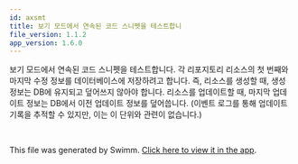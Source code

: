 ```yaml
---
id: axsmt
title: 보기 모드에서 연속된 코드 스니펫을 테스트합니
file_version: 1.1.2
app_version: 1.6.0
---
```


보기 모드에서 연속된 코드 스니펫을 테스트합니다. 각 리포지토리 리소스의 첫 번째와 마지막 수정 정보를 데이터베이스에 저장하려고 합니다. 즉, 리소스를 생성할 때, 생성 정보는 DB에 유지되고 덮어쓰지 않아야 합니다. 리소스를 업데이트할 때, 마지막 업데이트 정보는 DB에서 이전 업데이트 정보를 덮어씁니다. (이벤트 로그를 통해 업데이트 기록을 추적할 수 있지만, 이는 이 단위와 관련이 없습니다.)

<br/>

This file was generated by Swimm. [Click here to view it in the app](https://swimm-web-app.web.app/repos/Z2l0aHViJTNBJTNBZmxhc2slM0ElM0FuYWRhdi1zd2ltbQ==/docs/axsmt).
